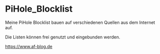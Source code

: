 # PiHole_Blocklist
Meine PiHole Blocklist bauen auf verschiedenen Quellen aus dem Internet auf.

Die Listen können frei genutzt und eingebunden werden.

https://www.af-blog.de
